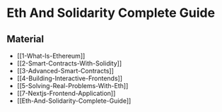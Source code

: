 # Eth And Solidarity Complete Guide

## Material

- [[1-What-Is-Ethereum]]
- [[2-Smart-Contracts-With-Solidity]]
- [[3-Advanced-Smart-Contracts]]
- [[4-Building-Interactive-Frontends]]
- [[5-Solving-Real-Problems-With-Eth]]
- [[7-Nextjs-Frontend-Application]]
- [[Eth-And-Solidarity-Complete-Guide]]
